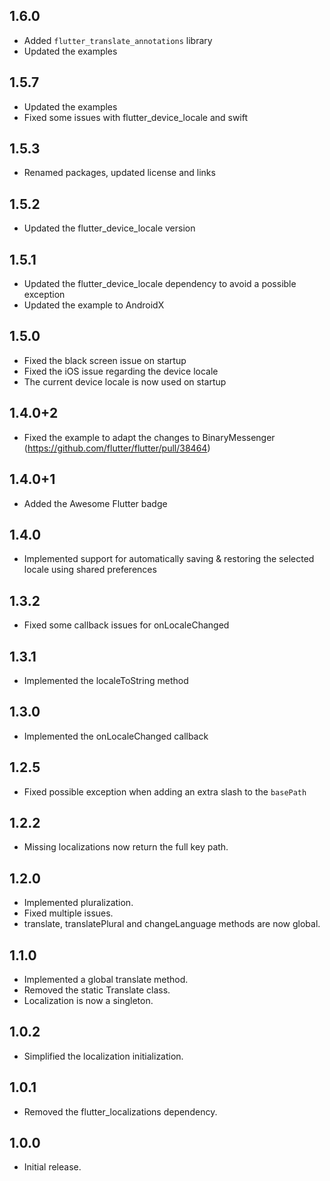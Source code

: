 ## 1.6.0

- Added `flutter_translate_annotations` library
- Updated the examples

## 1.5.7

- Updated the examples
- Fixed some issues with flutter_device_locale and swift

## 1.5.3

- Renamed packages, updated license and links

## 1.5.2

- Updated the flutter_device_locale version

## 1.5.1

- Updated the flutter_device_locale dependency to avoid a possible exception
- Updated the example to AndroidX

## 1.5.0

- Fixed the black screen issue on startup
- Fixed the iOS issue regarding the device locale
- The current device locale is now used on startup

## 1.4.0+2

- Fixed the example to adapt the changes to BinaryMessenger (https://github.com/flutter/flutter/pull/38464)

## 1.4.0+1

- Added the Awesome Flutter badge

## 1.4.0

- Implemented support for automatically saving & restoring the selected locale using shared preferences

## 1.3.2

- Fixed some callback issues for onLocaleChanged

## 1.3.1

- Implemented the localeToString method

## 1.3.0

- Implemented the onLocaleChanged callback

## 1.2.5

- Fixed possible exception when adding an extra slash to the `basePath`

## 1.2.2

- Missing localizations now return the full key path.

## 1.2.0

- Implemented pluralization.
- Fixed multiple issues.
- translate, translatePlural and changeLanguage methods are now global.

## 1.1.0

- Implemented a global translate method.
- Removed the static Translate class.
- Localization is now a singleton.

## 1.0.2

- Simplified the localization initialization.

## 1.0.1

- Removed the flutter_localizations dependency.

## 1.0.0

- Initial release.